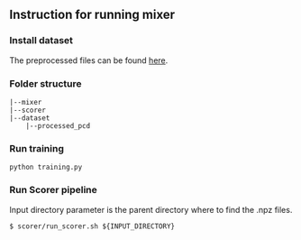 ## Instruction for running mixer

### Install dataset
The preprocessed files can be found [here](https://www.dropbox.com/sh/hxfnhwn4r2sp33e/AADeIqSBO00wXuzFJQYETopKa?dl=0).

### Folder structure
```
|--mixer
|--scorer
|--dataset
    |--processed_pcd
```

### Run training
```
python training.py
```
### Run Scorer pipeline

Input directory parameter is the parent directory where to find the .npz files.
```
$ scorer/run_scorer.sh ${INPUT_DIRECTORY}
```
